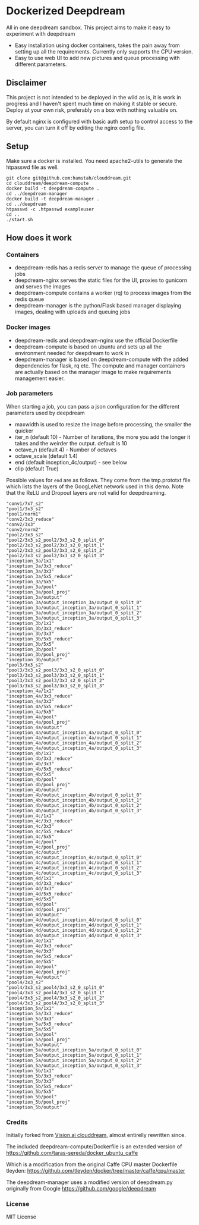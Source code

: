 # Dockerized Deepdream

All in one deepdream sandbox. This project aims to make it easy to experiment with deepdream
- Easy installation using docker containers, takes the pain away from setting up all the requirements. Currently only supports the CPU version.
- Easy to use web UI to add new pictures and queue processing with different parameters.

## Disclaimer

This project is not intended to be deployed in the wild as is, it is work in progress and I haven't spent much time on making it stable or secure.
Deploy at your own risk, preferably on a box with nothing valuable on.

By default nginx is configured with basic auth setup to control access to the server, you can turn it off by editing the nginx config file.

## Setup

Make sure a docker is installed.
You need apache2-utils to generate the htpasswd file as well.

```
git clone git@github.com:hamstah/clouddream.git
cd clouddream/deepdream-compute
docker build -t deepdream-compute .
cd ../deepdream-manager
docker build -t deepdream-manager .
cd ../deepdream
htpasswd -c .htpasswd exampleuser
cd ..
./start.sh
```

## How does it work

### Containers

- deepdream-redis has a redis server to manage the queue of processing jobs
- deepdream-nginx serves the static files for the UI, proxies to gunicorn and serves the images
- deepdream-compute contains a worker (rq) to process images from the redis queue
- deepdream-manager is the python/Flask based manager displaying images, dealing with uploads and queuing jobs

### Docker images

- deepdream-redis and deepdream-nginx use the official Dockerfile
- deepdream-compute is based on ubuntu and sets up all the environment needed for deepdream to work in
- deepdream-manager is based on deepdream-compute with the added dependencies for flask, rq etc. The compute and manager containers are actually based on the manager image to make requirements management easier.


### Job parameters

When starting a job, you can pass a json configuration for the different parameters used by deepdream
- maxwidth is used to resize the image before processing, the smaller the quicker
- iter_n (default 10) - Number of iterations, the more you add the longer it takes and the weirder the output. default is 10
- octave_n (default 4) - Number of octaves
- octave_scale (default 1.4)
- end (default inception_4c/output) - see below
- clip (default True)

Possible values for `end` are as follows. They come from the
tmp.prototxt file which lists the layers of the GoogLeNet network used
in this demo. Note that the ReLU and Dropout layers are not valid for deepdreaming.

```
"conv1/7x7_s2"
"pool1/3x3_s2"
"pool1/norm1"
"conv2/3x3_reduce"
"conv2/3x3"
"conv2/norm2"
"pool2/3x3_s2"
"pool2/3x3_s2_pool2/3x3_s2_0_split_0"
"pool2/3x3_s2_pool2/3x3_s2_0_split_1"
"pool2/3x3_s2_pool2/3x3_s2_0_split_2"
"pool2/3x3_s2_pool2/3x3_s2_0_split_3"
"inception_3a/1x1"
"inception_3a/3x3_reduce"
"inception_3a/3x3"
"inception_3a/5x5_reduce"
"inception_3a/5x5"
"inception_3a/pool"
"inception_3a/pool_proj"
"inception_3a/output"
"inception_3a/output_inception_3a/output_0_split_0"
"inception_3a/output_inception_3a/output_0_split_1"
"inception_3a/output_inception_3a/output_0_split_2"
"inception_3a/output_inception_3a/output_0_split_3"
"inception_3b/1x1"
"inception_3b/3x3_reduce"
"inception_3b/3x3"
"inception_3b/5x5_reduce"
"inception_3b/5x5"
"inception_3b/pool"
"inception_3b/pool_proj"
"inception_3b/output"
"pool3/3x3_s2"
"pool3/3x3_s2_pool3/3x3_s2_0_split_0"
"pool3/3x3_s2_pool3/3x3_s2_0_split_1"
"pool3/3x3_s2_pool3/3x3_s2_0_split_2"
"pool3/3x3_s2_pool3/3x3_s2_0_split_3"
"inception_4a/1x1"
"inception_4a/3x3_reduce"
"inception_4a/3x3"
"inception_4a/5x5_reduce"
"inception_4a/5x5"
"inception_4a/pool"
"inception_4a/pool_proj"
"inception_4a/output"
"inception_4a/output_inception_4a/output_0_split_0"
"inception_4a/output_inception_4a/output_0_split_1"
"inception_4a/output_inception_4a/output_0_split_2"
"inception_4a/output_inception_4a/output_0_split_3"
"inception_4b/1x1"
"inception_4b/3x3_reduce"
"inception_4b/3x3"
"inception_4b/5x5_reduce"
"inception_4b/5x5"
"inception_4b/pool"
"inception_4b/pool_proj"
"inception_4b/output"
"inception_4b/output_inception_4b/output_0_split_0"
"inception_4b/output_inception_4b/output_0_split_1"
"inception_4b/output_inception_4b/output_0_split_2"
"inception_4b/output_inception_4b/output_0_split_3"
"inception_4c/1x1"
"inception_4c/3x3_reduce"
"inception_4c/3x3"
"inception_4c/5x5_reduce"
"inception_4c/5x5"
"inception_4c/pool"
"inception_4c/pool_proj"
"inception_4c/output"
"inception_4c/output_inception_4c/output_0_split_0"
"inception_4c/output_inception_4c/output_0_split_1"
"inception_4c/output_inception_4c/output_0_split_2"
"inception_4c/output_inception_4c/output_0_split_3"
"inception_4d/1x1"
"inception_4d/3x3_reduce"
"inception_4d/3x3"
"inception_4d/5x5_reduce"
"inception_4d/5x5"
"inception_4d/pool"
"inception_4d/pool_proj"
"inception_4d/output"
"inception_4d/output_inception_4d/output_0_split_0"
"inception_4d/output_inception_4d/output_0_split_1"
"inception_4d/output_inception_4d/output_0_split_2"
"inception_4d/output_inception_4d/output_0_split_3"
"inception_4e/1x1"
"inception_4e/3x3_reduce"
"inception_4e/3x3"
"inception_4e/5x5_reduce"
"inception_4e/5x5"
"inception_4e/pool"
"inception_4e/pool_proj"
"inception_4e/output"
"pool4/3x3_s2"
"pool4/3x3_s2_pool4/3x3_s2_0_split_0"
"pool4/3x3_s2_pool4/3x3_s2_0_split_1"
"pool4/3x3_s2_pool4/3x3_s2_0_split_2"
"pool4/3x3_s2_pool4/3x3_s2_0_split_3"
"inception_5a/1x1"
"inception_5a/3x3_reduce"
"inception_5a/3x3"
"inception_5a/5x5_reduce"
"inception_5a/5x5"
"inception_5a/pool"
"inception_5a/pool_proj"
"inception_5a/output"
"inception_5a/output_inception_5a/output_0_split_0"
"inception_5a/output_inception_5a/output_0_split_1"
"inception_5a/output_inception_5a/output_0_split_2"
"inception_5a/output_inception_5a/output_0_split_3"
"inception_5b/1x1"
"inception_5b/3x3_reduce"
"inception_5b/3x3"
"inception_5b/5x5_reduce"
"inception_5b/5x5"
"inception_5b/pool"
"inception_5b/pool_proj"
"inception_5b/output"
```

### Credits

Initially forked from [Vision.ai clouddream](https://github.com/VISIONAI/clouddream), almost entirelly rewritten since.

The included deepdream-compute/Dockerfile is an extended version of
https://github.com/taras-sereda/docker_ubuntu_caffe

Which is a modification from the original Caffe CPU master Dockerfile tleyden:
https://github.com/tleyden/docker/tree/master/caffe/cpu/master

The deepdream-manager uses a modified version of deepdream.py originally from Google
https://github.com/google/deepdream

### License

MIT License



